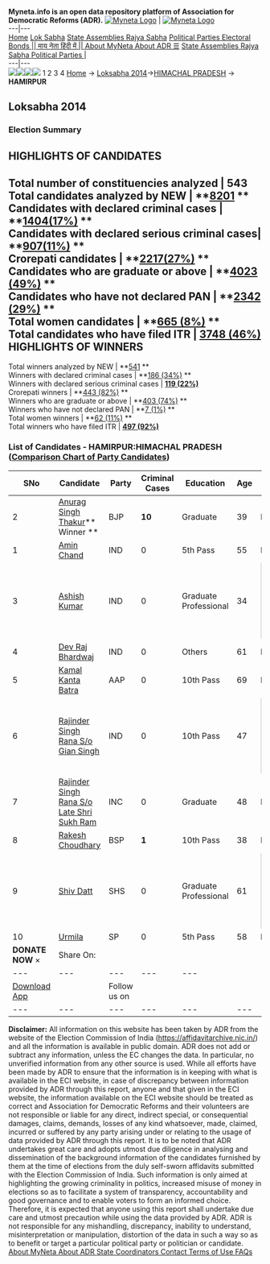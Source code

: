 **Myneta.info is an open data repository platform of Association for Democratic Reforms (ADR).**
[![Myneta Logo](https://www.myneta.info/lib/img/myneta-logo.png)](https://www.myneta.info/) | [![Myneta Logo](https://www.myneta.info/lib/img/adr-logo.png)](https://adrindia.org)  
---|---  
[Home](https://www.myneta.info/) [Lok Sabha](https://www.myneta.info/#ls "Lok Sabha") [ State Assemblies ](https://www.myneta.info/#sa "State Assemblies") [Rajya Sabha](https://www.myneta.info/#rs "Rajya Sabha") [Political Parties ](https://www.myneta.info/party "Political Parties") [ Electoral Bonds ](https://www.myneta.info/electoral_bonds "Electoral Bonds") [ || माय नेता हिंदी में || ](https://translate.google.co.in/translate?prev=hp&hl=en&js=y&u=www.myneta.info&sl=en&tl=hi&history_state0=) [ About MyNeta ](https://adrindia.org/content/about-myneta) [ About ADR ](https://adrindia.org/about-adr/who-we-are) [☰](javascript:void\(0\))
[ State Assemblies ](https://www.myneta.info/#sa "State Assemblies") [ Rajya Sabha ](https://www.myneta.info/#rs "Rajya Sabha") [ Political Parties ](https://www.myneta.info/party "Political Parties")
|   
---|---  
![](https://www.myneta.info/lib/img/banner/banner-1.png)![](https://www.myneta.info/lib/img/banner/banner-2.png)![](https://www.myneta.info/lib/img/banner/banner-3.png)![](https://www.myneta.info/lib/img/banner/banner-4.png)
1  2  3  4 
[Home](https://www.myneta.info/) → [Loksabha 2014](https://www.myneta.info/ls2014/)→[HIMACHAL PRADESH](https://www.myneta.info/ls2014/index.php?action=show_constituencies&state_id=8) → **HAMIRPUR**
### 
## Loksabha 2014
###  Election Summary 
HIGHLIGHTS OF CANDIDATES  
---  
Total number of constituencies analyzed |  543   
Total candidates analyzed by NEW | **[8201](https://www.myneta.info/ls2014/index.php?action=summary&subAction=candidates_analyzed&sort=candidate#summary) **  
Candidates with declared criminal cases | **[1404(17%)](https://www.myneta.info/ls2014/index.php?action=summary&subAction=crime&sort=candidate#summary) **  
Candidates with declared serious criminal cases| **[907(11%)](https://www.myneta.info/ls2014/index.php?action=summary&subAction=serious_crime&sort=candidate#summary) **  
Crorepati candidates | **[2217(27%)](https://www.myneta.info/ls2014/index.php?action=summary&subAction=crorepati&sort=candidate#summary) **  
Candidates who are graduate or above | **[4023 (49%)](https://www.myneta.info/ls2014/index.php?action=summary&subAction=education&sort=candidate#summary) **  
Candidates who have not declared PAN | **[2342 (29%)](https://www.myneta.info/ls2014/index.php?action=summary&subAction=without_pan&sort=candidate#summary) **  
Total women candidates | **[665 (8%)](https://www.myneta.info/ls2014/index.php?action=summary&subAction=women_candidate&sort=candidate#summary) **  
Total candidates who have filed ITR | [**3748 (46%)**](https://www.myneta.info/ls2014/index.php?action=summary&subAction=filed_itr&sort=candidate#summary)  
HIGHLIGHTS OF WINNERS  
---  
Total winners analyzed by NEW | **[541](https://www.myneta.info/ls2014/index.php?action=summary&subAction=winner_analyzed&sort=candidate#summary) **  
Winners with declared criminal cases | **[186 (34%)](https://www.myneta.info/ls2014/index.php?action=summary&subAction=winner_crime&sort=candidate#summary) **  
Winners with declared serious criminal cases | **[119 (22%)](https://www.myneta.info/ls2014/index.php?action=summary&subAction=winner_serious_crime&sort=candidate#summary)**  
Crorepati winners | **[443 (82%)](https://www.myneta.info/ls2014/index.php?action=summary&subAction=winner_crorepati&sort=candidate#summary) **  
Winners who are graduate or above | **[403 (74%)](https://www.myneta.info/ls2014/index.php?action=summary&subAction=winner_education&sort=candidate#summary) **  
Winners who have not declared PAN | **[7 (1%)](https://www.myneta.info/ls2014/index.php?action=summary&subAction=winner_without_pan&sort=candidate#summary) **  
Total women winners | **[62 (11%)](https://www.myneta.info/ls2014/index.php?action=summary&subAction=winner_women&sort=candidate#summary) **  
Total winners who have filed ITR | [**497 (92%)**](https://www.myneta.info/ls2014/index.php?action=summary&subAction=winner_filed_itr&sort=candidate#summary)  
### List of Candidates - HAMIRPUR:HIMACHAL PRADESH ([Comparison Chart of Party Candidates](https://www.myneta.info/ls2014/comparisonchart.php?constituency_id=460))
SNo | Candidate| Party| Criminal Cases| Education| Age| Total Assets| Liabilities  
---|---|---|---|---|---|---|---  
2  | [Anurag Singh Thakur](https://www.myneta.info/ls2014/candidate.php?candidate_id=7997)** Winner ** | BJP | **10** | Graduate| 39 | Rs 4,65,35,803 ~ 4 Crore+ | Rs 20,74,555 ~ 20 Lacs+  
1  | [Amin Chand](https://www.myneta.info/ls2014/candidate.php?candidate_id=8348) | IND | 0 | 5th Pass| 55 | Rs 2,77,443 ~ 2 Lacs+ | Rs 0 ~   
3  | [Ashish Kumar](https://www.myneta.info/ls2014/candidate.php?candidate_id=8349) | IND | 0 | Graduate Professional| 34 | ![](https://myneta.info/image_v2.php?myneta_folder=ls2014&candidate_id=8349&col=ta) | ![](https://myneta.info/image_v2.php?myneta_folder=ls2014&candidate_id=8349&col=lia)  
4  | [Dev Raj Bhardwaj](https://www.myneta.info/ls2014/candidate.php?candidate_id=9067) | IND | 0 | Others| 61 | Rs 51,21,30,100 ~ 51 Crore+ | Rs 3,00,000 ~ 3 Lacs+  
5  | [Kamal Kanta Batra](https://www.myneta.info/ls2014/candidate.php?candidate_id=8471) | AAP | 0 | 10th Pass| 69 | Rs 2,36,43,190 ~ 2 Crore+ | Rs 0 ~   
6  | [Rajinder Singh Rana S/o Gian Singh](https://www.myneta.info/ls2014/candidate.php?candidate_id=8593) | IND | 0 | 10th Pass| 47 | ![](https://myneta.info/image_v2.php?myneta_folder=ls2014&candidate_id=8593&col=ta) | ![](https://myneta.info/image_v2.php?myneta_folder=ls2014&candidate_id=8593&col=lia)  
7  | [Rajinder Singh Rana S/o Late Shri Sukh Ram](https://www.myneta.info/ls2014/candidate.php?candidate_id=7996) | INC | 0 | Graduate| 48 | Rs 22,86,97,768 ~ 22 Crore+ | Rs 21,000 ~ 21 Thou+  
8  | [Rakesh Choudhary](https://www.myneta.info/ls2014/candidate.php?candidate_id=8472) | BSP | **1** | 10th Pass| 38 | Rs 2,16,68,407 ~ 2 Crore+ | Rs 9,00,000 ~ 9 Lacs+  
9  | [Shiv Datt](https://www.myneta.info/ls2014/candidate.php?candidate_id=8473) | SHS | 0 | Graduate Professional| 61 | ![](https://myneta.info/image_v2.php?myneta_folder=ls2014&candidate_id=8473&col=ta) | ![](https://myneta.info/image_v2.php?myneta_folder=ls2014&candidate_id=8473&col=lia)  
10  | [Urmila](https://www.myneta.info/ls2014/candidate.php?candidate_id=8594) | SP | 0 | 5th Pass| 58 | Rs 22,30,000 ~ 22 Lacs+ | Rs 42,000 ~ 42 Thou+  
|  **DONATE NOW** × |  Share On:  | [](https://api.whatsapp.com/send?text=https%3A%2F%2Fmyneta.info%2Fpunjab2022%2Findex.php%3Faction%3Dshow_constituencies%26state_id%3D19) | [](https://www.facebook.com/sharer/sharer.php?u=https%3A%2F%2Fmyneta.info%2Fpunjab2022%2Findex.php%3Faction%3Dshow_constituencies%26state_id%3D19) | [](https://twitter.com/share?url=https%3A%2F%2Fmyneta.info%2Fpunjab2022%2Findex.php%3Faction%3Dshow_constituencies%26state_id%3D19)  
---|---|---|---|---  
| [ Download App ](https://play.google.com/store/apps/details?id=com.webrosoft.myneta1&pcampaignid=pcampaignidMKT-Other-global-all-co-prtnr-py-PartBadge-Mar2515-1) | [](https://play.google.com/store/apps/details?id=com.webrosoft.myneta1&pcampaignid=pcampaignidMKT-Other-global-all-co-prtnr-py-PartBadge-Mar2515-1) |  Follow us on  | [](https://www.facebook.com/adrindia.org/) | [](https://twitter.com/adrspeaks) | [](https://groups.google.com/g/national-election-watch?hl=en&pli=1) | [](https://www.instagram.com/adrspeaks/) | [](https://www.youtube.com/user/adrspeaks) | [](https://sharechat.com/profile/adrspeaks)  
---|---|---|---|---|---|---|---|---  
**Disclaimer:** All information on this website has been taken by ADR from the website of the Election Commission of India (https://affidavitarchive.nic.in/) and all the information is available in public domain. ADR does not add or subtract any information, unless the EC changes the data. In particular, no unverified information from any other source is used. While all efforts have been made by ADR to ensure that the information is in keeping with what is available in the ECI website, in case of discrepancy between information provided by ADR through this report, anyone and that given in the ECI website, the information available on the ECI website should be treated as correct and Association for Democratic Reforms and their volunteers are not responsible or liable for any direct, indirect special, or consequential damages, claims, demands, losses of any kind whatsoever, made, claimed, incurred or suffered by any party arising under or relating to the usage of data provided by ADR through this report. It is to be noted that ADR undertakes great care and adopts utmost due diligence in analysing and dissemination of the background information of the candidates furnished by them at the time of elections from the duly self-sworn affidavits submitted with the Election Commission of India. Such information is only aimed at highlighting the growing criminality in politics, increased misuse of money in elections so as to facilitate a system of transparency, accountability and good governance and to enable voters to form an informed choice. Therefore, it is expected that anyone using this report shall undertake due care and utmost precaution while using the data provided by ADR. ADR is not responsible for any mishandling, discrepancy, inability to understand, misinterpretation or manipulation, distortion of the data in such a way so as to benefit or target a particular political party or politician or candidate. 
[ About MyNeta ](https://adrindia.org/content/about-myneta) [ About ADR ](https://adrindia.org/about-adr/who-we-are) [ State Coordinators ](https://adrindia.org/about-adr/state-coordinators) [ Contact ](https://adrindia.org/contact-us) [ Terms of Use ](https://adrindia.org/content/adr-terms-use) [ FAQs ](https://adrindia.org/content/faqs)

